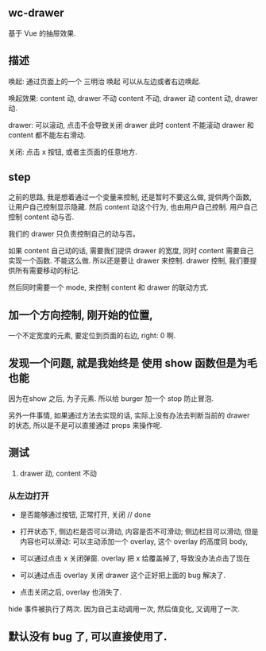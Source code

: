 ## wc-drawer

基于 Vue 的抽屉效果. 

## 描述

唤起: 通过页面上的一个 三明治 唤起
可以从左边或者右边唤起. 

唤起效果: 
content 动, drawer 不动
content 不动, drawer 动
content 动, drawer 动. 

drawer: 可以滚动, 点击不会导致关闭 drawer
此时 content 不能滚动
drawer 和 content 都不能左右滑动. 

关闭: 点击 x 按钮, 或者主页面的任意地方. 


## step
之前的思路, 我是想着通过一个变量来控制, 还是暂时不要这么做, 提供两个函数, 让用户自己控制显示隐藏. 
然后 content 动这个行为, 也由用户自己控制. 用户自己控制 content 动与否. 

我们的 drawer 只负责控制自己的动与否。 

如果 content 自己动的话, 需要我们提供 drawer 的宽度, 同时 content 需要自己实现一个函数. 
不能这么做. 
所以还是要让 drawer 来控制. 
drawer 控制, 我们要提供所有需要移动的标记. 

然后同时需要一个 mode, 来控制 content 和 drawer 的联动方式. 


## 加一个方向控制, 刚开始的位置, 

一个不定宽度的元素, 要定位到页面的右边, right: 0 啊. 


## 发现一个问题, 就是我始终是 使用 show 函数但是为毛也能

因为在show 之后, 为子元素. 所以给 burger 加一个 stop 防止冒泡. 

另外一件事情, 如果通过方法去实现的话, 实际上没有办法去判断当前的 drawer 的状态, 所以是不是可以直接通过 
props 来操作呢. 


## 测试
1. drawer 动, content 不动

### 从左边打开

* 是否能够通过按钮, 正常打开, 关闭  // done
* 打开状态下, 侧边栏是否可以滑动, 内容是否不可滑动;
侧边栏目可以滑动, 
但是内容也可以滑动:
可以主动添加一个 overlay, 这个 overlay 的高度同 body,

* 可以通过点击 x 关闭弹窗. 
overlay 把 x 给覆盖掉了, 导致没办法点击了现在

* 可以通过点击 overlay 关闭 drawer
这个正好把上面的 bug 解决了. 


* 点击关闭之后, overlay 也消失了. 


hide 事件被执行了两次. 因为自己主动调用一次, 然后值变化, 又调用了一次. 


## 默认没有 bug 了, 可以直接使用了. 
























